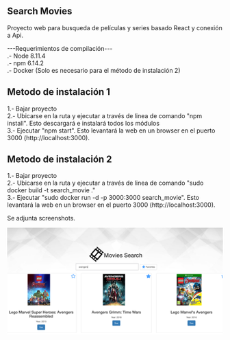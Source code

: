 ## Search Movies

Proyecto web para busqueda de películas y series basado React y conexión a Api.

---Requerimientos de compilación--- <br />
.- Node 8.11.4 <br />
.- npm 6.14.2 <br />
.- Docker (Solo es necesario para el método de instalación 2) <br />

## Metodo de instalación 1
1.- Bajar proyecto <br />
2.- Ubicarse en la ruta y ejecutar a través de linea de comando "npm install". Esto descargará e instalará todos los módulos <br />
3.- Ejecutar "npm start". Esto levantará la web en un browser en el puerto 3000 (http://localhost:3000). <br />

## Metodo de instalación 2
1.- Bajar proyecto <br />
2.- Ubicarse en la ruta y ejecutar a través de linea de comando "sudo docker build -t search_movie ." <br />
3.- Ejecutar "sudo docker run -d -p 3000:3000 search_movie". Esto levantará la web en un browser en el puerto 3000 (http://localhost:3000). <br />

Se adjunta screenshots.

<img src="/src/assets/ejem1.png" />
